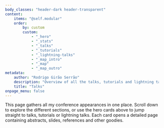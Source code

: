 ```yaml
---
body_classes: "header-dark header-transparent"
content:
    items: "@self.modular"
    order:
        by: custom
        custom:
            - "_hero"
            - "_stats"
            - "_talks"
            - "_tutorials"
            - "_lightning-talks"
            - "_map_intro"
            - "_map"
            - "_map_outro"
metadata:
    author: "Rodrigo Girão Serrão"
    description: "Overview of all the talks, tutorials and lightning talks I have given and other public speaking appearances."
    title: "Talks"
onpage_menu: false
---
```


This page gathers all my conference appearances in one place. Scroll down to
explore the different sections, or use the hero cards above to jump straight
to talks, tutorials or lightning talks. Each card opens a detailed page
containing abstracts, slides, references and other goodies.